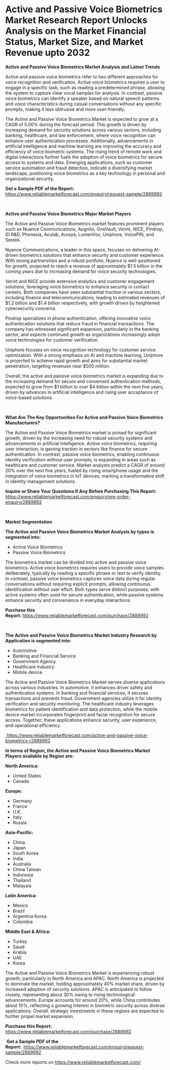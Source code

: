 <p><h1>Active and Passive Voice Biometrics Market Research Report Unlocks Analysis on the Market Financial Status, Market Size, and Market Revenue upto 2032</h1></p><p><strong>Active and Passive Voice Biometrics Market Analysis and Latest Trends</strong></p>
<p><p>Active and passive voice biometrics refer to two different approaches for voice recognition and verification. Active voice biometrics requires a user to engage in a specific task, such as reading a predetermined phrase, allowing the system to capture clear vocal samples for analysis. In contrast, passive voice biometrics can identify a speaker based on natural speech patterns and voice characteristics during casual conversations without any specific prompts, making it less obtrusive and more user-friendly.</p><p>The Active and Passive Voice Biometrics Market is expected to grow at a CAGR of 5.00% during the forecast period. This growth is driven by increasing demand for security solutions across various sectors, including banking, healthcare, and law enforcement, where voice recognition can enhance user authentication processes. Additionally, advancements in artificial intelligence and machine learning are improving the accuracy and efficiency of voice biometric systems. The rising trend of remote work and digital interactions further fuels the adoption of voice biometrics for secure access to systems and data. Emerging applications, such as customer service automation and fraud detection, indicate a diversifying market landscape, positioning voice biometrics as a key technology in personal and organizational security.</p></p>
<p><strong>Get a Sample PDF of the Report:&nbsp;</strong> <a href="https://www.reliablemarketforecast.com/enquiry/request-sample/2889992?utm_campaign=2291&utm_medium=2&utm_source=Github&utm_content=ia&utm_term=14032025&utm_id=active-and-passive-voice-biometrics">https://www.reliablemarketforecast.com/enquiry/request-sample/2889992</a></p>
<p>&nbsp;</p>
<p><strong>Active and Passive Voice Biometrics Major Market Players</strong></p>
<p><p>The Active and Passive Voice Biometrics market features prominent players such as Nuance Communications, Augnito, OneVault, Verint, NICE, Pindrop, ID R&D, Phonexia, Aculab, Auraya, LumenVox, Uniphore, VoicePIN, and Sestek. </p><p>Nuance Communications, a leader in this space, focuses on delivering AI-driven biometrics solutions that enhance security and customer experience. With strong partnerships and a robust portfolio, Nuance is well-positioned for growth, projected to reach a revenue of approximately $1.5 billion in the coming years due to increasing demand for voice security technologies.</p><p>Verint and NICE provide extensive analytics and customer engagement solutions, leveraging voice biometrics to enhance security in contact centers. Both companies have seen substantial traction in various sectors, including finance and telecommunications, leading to estimated revenues of $1.2 billion and $1.4 billion respectively, with growth driven by heightened cybersecurity concerns.</p><p>Pindrop specializes in phone authentication, offering innovative voice authentication solutions that reduce fraud in financial transactions. The company has witnessed significant expansion, particularly in the banking sector, and expects continued growth as organizations increasingly adopt voice technologies for customer verification.</p><p>Uniphore focuses on voice recognition technology for customer service optimization. With a strong emphasis on AI and machine learning, Uniphore is projected to achieve rapid growth and aims for substantial market penetration, targeting revenues near $500 million.</p><p>Overall, the active and passive voice biometrics market is expanding due to the increasing demand for secure and convenient authentication methods, expected to grow from $1 billion to over $4 billion within the next five years, driven by advances in artificial intelligence and rising user acceptance of voice-based solutions.</p></p>
<p>&nbsp;</p>
<p><strong>What Are The Key Opportunities For Active and Passive Voice Biometrics Manufacturers?</strong></p>
<p><p>The Active and Passive Voice Biometrics market is poised for significant growth, driven by the increasing need for robust security systems and advancements in artificial intelligence. Active voice biometrics, requiring user interaction, is gaining traction in sectors like finance for secure authentication. In contrast, passive voice biometrics, enabling continuous identity verification without user prompts, is expanding in areas such as healthcare and customer service. Market analysts predict a CAGR of around 20% over the next five years, fueled by rising smartphone usage and the integration of voice biometrics in IoT devices, marking a transformative shift in identity management solutions.</p></p>
<p><strong>Inquire or Share Your Questions If Any Before Purchasing This Report:</strong> <a href="https://www.reliablemarketforecast.com/enquiry/pre-order-enquiry/2889992?utm_campaign=2291&utm_medium=2&utm_source=Github&utm_content=ia&utm_term=14032025&utm_id=active-and-passive-voice-biometrics">https://www.reliablemarketforecast.com/enquiry/pre-order-enquiry/2889992</a></p>
<p>&nbsp;</p>
<p><strong>Market Segmentation</strong></p>
<p><strong>The Active and Passive Voice Biometrics Market Analysis by types is segmented into:</strong></p>
<p><ul><li>Active Voice Biometrics</li><li>Passive Voice Biometrics</li></ul></p>
<p><p>The biometrics market can be divided into active and passive voice biometrics. Active voice biometrics requires users to provide voice samples deliberately, typically by reading a specific phrase or text to verify identity. In contrast, passive voice biometrics captures voice data during regular conversations without requiring explicit prompts, allowing continuous identification without user effort. Both types serve distinct purposes, with active systems often used for secure authentication, while passive systems enhance security and convenience in everyday interactions.</p></p>
<p><strong>Purchase this Report:&nbsp;</strong><a href="https://www.reliablemarketforecast.com/purchase/2889992?utm_campaign=2291&utm_medium=2&utm_source=Github&utm_content=ia&utm_term=14032025&utm_id=active-and-passive-voice-biometrics">https://www.reliablemarketforecast.com/purchase/2889992</a></p>
<p>&nbsp;</p>
<p><strong>The Active and Passive Voice Biometrics Market Industry Research by Application is segmented into:</strong></p>
<p><ul><li>Automotive</li><li>Banking and Financial Service</li><li>Government Agency</li><li>Healthcare Industry</li><li>Mobile device</li></ul></p>
<p><p>The Active and Passive Voice Biometrics Market serves diverse applications across various industries. In automotive, it enhances driver safety and authentication systems. In banking and financial services, it secures transactions and prevents fraud. Government agencies utilize it for identity verification and security monitoring. The healthcare industry leverages biometrics for patient identification and data protection, while the mobile device market incorporates fingerprint and facial recognition for secure access. Together, these applications enhance security, user experience, and operational efficiency.</p></p>
<p><a href="https://www.reliablemarketforecast.com/active-and-passive-voice-biometrics-r2889992?utm_campaign=2291&utm_medium=2&utm_source=Github&utm_content=ia&utm_term=14032025&utm_id=active-and-passive-voice-biometrics">&nbsp;https://www.reliablemarketforecast.com/active-and-passive-voice-biometrics-r2889992</a></p>
<p><strong>In terms of Region, the Active and Passive Voice Biometrics Market Players available by Region are:</strong></p>
<p>
    <p> <strong> North America: </strong>
        <ul>
            <li>United States</li>
            <li>Canada</li>
        </ul>
        </p> 
    <p> <strong> Europe: </strong>
        <ul>
            <li>Germany</li>
            <li>France</li>
            <li>U.K.</li>
            <li>Italy</li>
            <li>Russia</li>
        </ul>
        </p> 
    <p> <strong> Asia-Pacific: </strong>
        <ul>
            <li>China</li>
            <li>Japan</li>
            <li>South Korea</li>
            <li>India</li>
            <li>Australia</li>
            <li>China Taiwan</li>
            <li>Indonesia</li>
            <li>Thailand</li>
            <li>Malaysia</li>
        </ul>
        </p> 
    <p> <strong> Latin America: </strong>
        <ul>
            <li>Mexico</li>
            <li>Brazil</li>
            <li>Argentina Korea</li>
            <li>Colombia</li>
        </ul>
        </p> 
    <p> <strong> Middle East & Africa: </strong>
        <ul>
            <li>Turkey</li>
            <li>Saudi</li>
            <li>Arabia</li>
            <li>UAE</li>
            <li>Korea</li>
        </ul>
    </p>
    </p>
<p><p>The Active and Passive Voice Biometrics Market is experiencing robust growth, particularly in North America and APAC. North America is projected to dominate the market, holding approximately 40% market share, driven by increased adoption of security solutions. APAC is anticipated to follow closely, representing about 30% owing to rising technological advancements. Europe accounts for around 20%, while China contributes about 10%, reflecting a growing interest in biometric security across diverse applications. Overall, strategic investments in these regions are expected to further propel market expansion.</p></p>
<p><strong>Purchase this Report: </strong><a href="https://www.reliablemarketforecast.com/purchase/2889992?utm_campaign=2291&utm_medium=2&utm_source=Github&utm_content=ia&utm_term=14032025&utm_id=active-and-passive-voice-biometrics">https://www.reliablemarketforecast.com/purchase/2889992</a></p>
<p>&nbsp;<strong>Get a Sample PDF of the Report:&nbsp;&nbsp;</strong><a href="https://www.reliablemarketforecast.com/enquiry/request-sample/2889992?utm_campaign=2291&utm_medium=2&utm_source=Github&utm_content=ia&utm_term=14032025&utm_id=active-and-passive-voice-biometrics">https://www.reliablemarketforecast.com/enquiry/request-sample/2889992</a></p>
<p><strong></strong></p>
<p>Check more reports on <a href="https://www.reliablemarketforecast.com/?utm_campaign=2291&utm_medium=2&utm_source=Github&utm_content=ia&utm_term=14032025&utm_id=active-and-passive-voice-biometrics">https://www.reliablemarketforecast.com/</a></p>